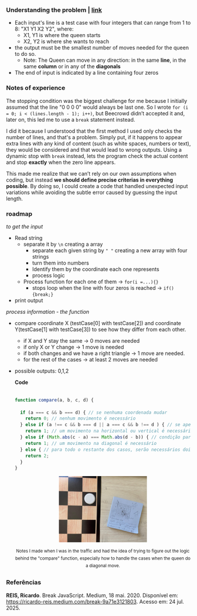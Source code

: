 ### Understanding the problem | [**link**](https://resources.beecrowd.com/repository/UOJ_1087_en.html)


- Each input's line is a test case with four integers that can range from 1 to 8: "X1 Y1 X2 Y2", where:
    - X1, Y1 is where the queen starts
    - X2, Y2 is where she wants to reach
- the output must be the smallest number of moves needed for the queen to do so.
    - Note: The Queen can move in any direction: in the same **line**, in the same **column** or in any of the **diagonals**
- The end of input is indicated by a line containing four zeros

### Notes of experience

The stopping condition was the biggest challenge for me because I initially assumed that the line "0 0 0 0" would always be last one. So I wrote `for (i = 0; i < (lines.length - 1); i++)`, but Beecrowd didn’t accepted it and, later on, this led me to use a `break` statement instead.

I did it because I understood that the first method I used only checks the number of lines, and that's a problem. Simply put, if it happens to appear extra lines with any kind of content (such as white spaces, numbers or text), they would be considered and that would lead to wrong outputs. Using a dynamic stop with `break` instead, lets the program check the actual content and stop **exactly** when the zero line appears. 

This made me realize that we can’t rely on our own assumptions when coding, but instead **we should define precise criterias in everything possible**. By doing so, I could create a code that handled unexpected input variations while avoiding the subtle error caused by guessing the input length.

### roadmap

*to get the input*
- Read string
    - separate it by `\n` creating a array  
        - separate each given string by `" "` creating a new array with four strings
        - turn them into numbers
        - Identify them by the coordinate each one represents
        - process logic
    - Process function for each one of them -> `for(i =...){}`
        - stops loop when the line with four zeros is reached -> `if(){break;}`
- print output

*process information - the function*
- compare coordinate X (testCase[0] with testCase[2]) and coordinate Y(testCase[1] with testCase[3]) to see how they differ from each other.
    - if X and Y stay the same -> 0 moves are needed
    - if only X or Y change -> 1 move is needed
    - if both changes and we have a right triangle -> 1 move are needed.
    - for the rest of the cases -> at least 2 moves are needed 
- possible outputs: 0,1,2

  **Code**

    ```Javascript

    function compare(a, b, c, d) {

      if (a === c && b === d) { // se nenhuma coordenada mudar
        return 0; // nenhum movimento é necessário
      } else if (a !== c && b === d || a === c && b !== d ) { // se apenas uma coordenada mudar (respectivamente x, ou y)
        return 1; // um movimento na horizontal ou vertical é necessário
      } else if (Math.abs(c - a) === Math.abs(d - b)) { // condição para se formar um triângulo retângulo onde os catetos são iguais fazendo com que seja possível ir na diagonal -> utilizei módulo para a operação com o Math.abs()
        return 1; // um movimento na diagonal é necessário
      } else { // para todo o restante dos casos, serão necessários dois movimentos **no mínimo**
        return 2;
      }
    }
    ```

    <div align = 'center'>
    <img src = '../assets/notes1087.jpeg' style="width: 50%;">

    <sup>Notes I made when I was in the traffic and had the idea of trying to figure out the logic behind the "compare" function, especially how to handle the cases when the queen do a diagonal move.</sup>
    </div>


### Referências

**REIS, Ricardo**. Break JavaScript. Medium, 18 mai. 2020. Disponível em: https://ricardo-reis.medium.com/break-9a71e3121803. Acesso em: 24 jul. 2025.
